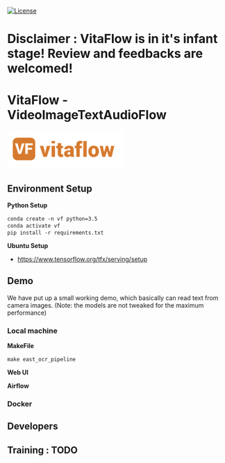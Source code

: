 [![License](https://img.shields.io/badge/license-Apache%202.0-blue.svg)](https://github.com/imaginea/vitaflow/blob/master/LICENSE)
 
# Disclaimer : VitaFlow is in it's infant stage! Review and feedbacks are welcomed!

# VitaFlow - VideoImageTextAudioFlow
 ![](vitaflow-logo.png)

## Environment Setup

**Python Setup**

```
conda create -n vf python=3.5
conda activate vf
pip install -r requirements.txt
```

**Ubuntu Setup**
- https://www.tensorflow.org/tfx/serving/setup

## Demo
We have put up a small working demo, which basically can read text from camera images. (Note: the models are not tweaked for the maximum performance)

### Local machine
**MakeFile**
```
make east_ocr_pipeline
```

**Web UI**

**Airflow**

### Docker

## Developers
## Training : TODO
